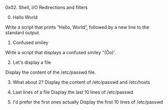 0x02. Shell, I/O Redirections and filters


0. Hello World

Write a script that prints “Hello, World”, followed by a new line to the standard output.


1. Confused smiley

Write a script that displays a confused smiley "(Ôo)'.


2. Let's display a file

Display the content of the /etc/passwd file.

3. What about 2? 
Display the content of /etc/passwd and /etc/hosts

4. Last lines of a file 
Display the last 10 lines of /etc/passwd

5. I'd prefer the first ones actually 
Display the first 10 lines of /etc/passwd
